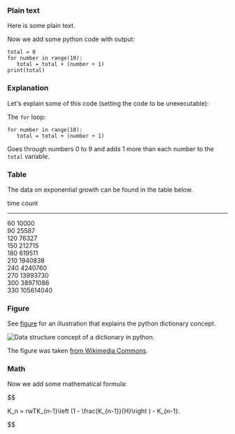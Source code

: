 ### Plain text

Here is some plain text.

Now we add some python code with output:


~~~{.Python}
total = 0
for number in range(10):
   total = total + (number + 1)
print(total)
~~~

### Explanation

Let's explain some of this code
(setting the code to be unexecutable):

The `for` loop:


~~~{.Python}
for number in range(10):
   total = total + (number + 1)
~~~

Goes through numbers 0 to 9 and adds 1 more than each number to the `total` variable.

### Table

The data on exponential growth can be found in the table below.


time    count    
----  ---------  
 60     10000    
 90     25587    
120     76327    
150     212715   
180     619511   
210    1940838   
240    4240760   
270    13993730  
300    38971086  
330   105614040  


### Figure

See [figure](#PythonDict) for an illustration that explains the python dictionary concept.

<!-- <img src="img/PythonDict.jpg" width=400><p><em>Data structure concept of a dictionary in python. <div id="PythonDict"></div></em></p> -->
![<p><em>Data structure concept of a dictionary in python. <div id="PythonDict"></div></em></p>](img/PythonDict.jpg)

The figure was taken
[from Wikimedia Commons](https://commons.wikimedia.org/wiki/File:GooglePythonClass_Day1_Part3_Pic.jpg).
### Math

Now we add some mathematical formula:

$$

K_n = rwTK_{n-1}\left (1 - \frac{K_{n-1}}{H}\right ) - K_{n-1}.

$$


